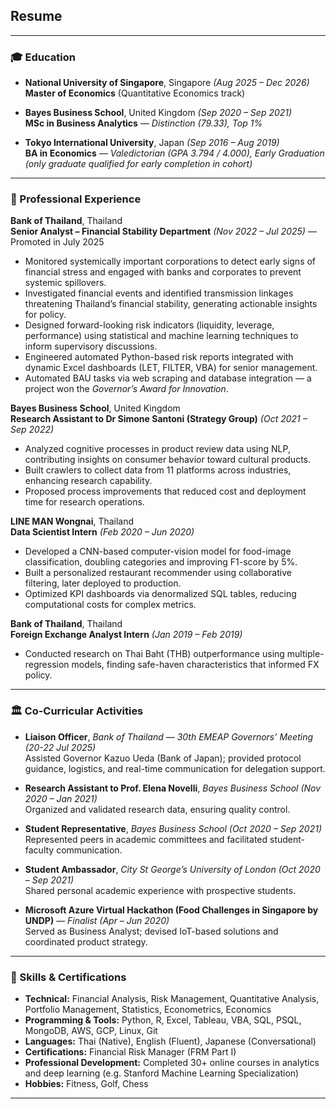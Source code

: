 ## Resume

---

### 🎓 Education

- **National University of Singapore**, Singapore *(Aug 2025 – Dec 2026)*  
  **Master of Economics** (Quantitative Economics track)

- **Bayes Business School**, United Kingdom *(Sep 2020 – Sep 2021)*  
  **MSc in Business Analytics** — *Distinction (79.33), Top 1%*

- **Tokyo International University**, Japan *(Sep 2016 – Aug 2019)*  
  **BA in Economics** — *Valedictorian (GPA 3.794 / 4.000), Early Graduation (only graduate qualified for early completion in cohort)*

---

### 💼 Professional Experience

**Bank of Thailand**, Thailand  
**Senior Analyst – Financial Stability Department** *(Nov 2022 – Jul 2025)* — Promoted in July 2025  
- Monitored systemically important corporations to detect early signs of financial stress and engaged with banks and corporates to prevent systemic spillovers.  
- Investigated financial events and identified transmission linkages threatening Thailand’s financial stability, generating actionable insights for policy.  
- Designed forward-looking risk indicators (liquidity, leverage, performance) using statistical and machine learning techniques to inform supervisory discussions.  
- Engineered automated Python-based risk reports integrated with dynamic Excel dashboards (LET, FILTER, VBA) for senior management.  
- Automated BAU tasks via web scraping and database integration — a project won the *Governor’s Award for Innovation*.

**Bayes Business School**, United Kingdom  
**Research Assistant to Dr Simone Santoni (Strategy Group)** *(Oct 2021 – Sep 2022)*  
- Analyzed cognitive processes in product review data using NLP, contributing insights on consumer behavior toward cultural products.  
- Built crawlers to collect data from 11 platforms across industries, enhancing research capability.  
- Proposed process improvements that reduced cost and deployment time for research operations.

**LINE MAN Wongnai**, Thailand  
**Data Scientist Intern** *(Feb 2020 – Jun 2020)*  
- Developed a CNN-based computer-vision model for food-image classification, doubling categories and improving F1-score by 5%.  
- Built a personalized restaurant recommender using collaborative filtering, later deployed to production.  
- Optimized KPI dashboards via denormalized SQL tables, reducing computational costs for complex metrics.

**Bank of Thailand**, Thailand  
**Foreign Exchange Analyst Intern** 
*(Jan 2019 – Feb 2019)*  
- Conducted research on Thai Baht (THB) outperformance using multiple-regression models, finding safe-haven characteristics that informed FX policy.

---

### 🏛️ Co-Curricular Activities

- **Liaison Officer**, *Bank of Thailand* — *30th EMEAP Governors’ Meeting* *(20-22 Jul 2025)*  
  Assisted Governor Kazuo Ueda (Bank of Japan); provided protocol guidance, logistics, and real-time communication for delegation support.

- **Research Assistant to Prof. Elena Novelli**, *Bayes Business School* *(Nov 2020 – Jan 2021)*  
  Organized and validated research data, ensuring quality control.

- **Student Representative**, *Bayes Business School* *(Oct 2020 – Sep 2021)*  
  Represented peers in academic committees and facilitated student-faculty communication.

- **Student Ambassador**, *City St George’s University of London* *(Oct 2020 – Sep 2021)*  
  Shared personal academic experience with prospective students.

- **Microsoft Azure Virtual Hackathon (Food Challenges in Singapore by UNDP)** — *Finalist* *(Apr – Jun 2020)*  
  Served as Business Analyst; devised IoT-based solutions and coordinated product strategy.

---

### 🧠 Skills & Certifications

- **Technical:** Financial Analysis, Risk Management, Quantitative Analysis, Portfolio Management, Statistics, Econometrics, Economics  
- **Programming & Tools:** Python, R, Excel, Tableau, VBA, SQL, PSQL, MongoDB, AWS, GCP, Linux, Git  
- **Languages:** Thai (Native), English (Fluent), Japanese (Conversational)  
- **Certifications:** Financial Risk Manager (FRM Part I)  
- **Professional Development:** Completed 30+ online courses in analytics and deep learning (e.g. Stanford Machine Learning Specialization)  
- **Hobbies:** Fitness, Golf, Chess  

---

